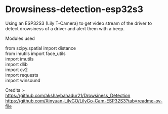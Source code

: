 # Drowsiness-detection-esp32s3
Using an ESP32S3 (Lily T-Camera) to get video stream of the driver to detect drowsiness of a driver and alert them with a beep.  
  
Modules used  

from scipy.spatial import distance  
from imutils import face_utils  
import imutils  
import dlib  
import cv2  
import requests  
import winsound  
  
Credits :-  
https://github.com/akshaybahadur21/Drowsiness_Detection  
https://github.com/Xinyuan-LilyGO/LilyGo-Cam-ESP32S3?tab=readme-ov-file  

